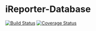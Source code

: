 # iReporter-Database
[![Build Status](https://travis-ci.org/Emmanuelaaron/iReporter-Database.svg?branch=develop)](https://travis-ci.org/Emmanuelaaron/iReporter-Database)
[![Coverage Status](https://coveralls.io/repos/github/Emmanuelaaron/iReporter-Database/badge.svg)](https://coveralls.io/github/Emmanuelaaron/iReporter-Database)